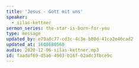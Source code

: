 ```yaml
---
title: 'Jesus - Gott mit uns'
speaker:
  - silas-kettner
sermon_series: the-star-is-born-for-you
type: message
updated_by: e79a8c77-cd3c-4c3e-b80d-41ca2e46cad2
updated_at: 1608680560
audio: 2020-12-06-silas-kettner.mp3
id: faadaf69-d5a6-4903-b16f-02adc3fbce9c
---
```


